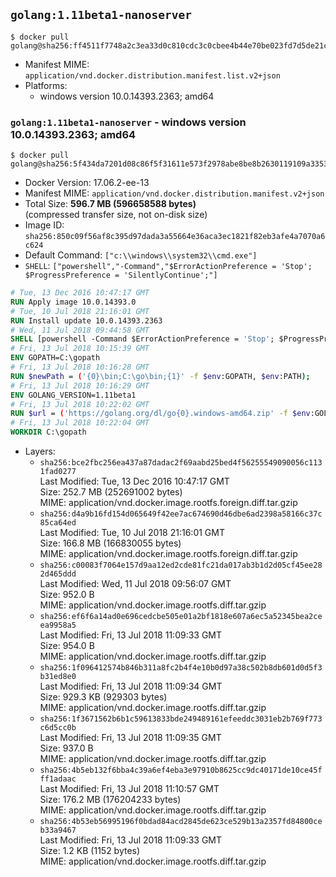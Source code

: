 ## `golang:1.11beta1-nanoserver`

```console
$ docker pull golang@sha256:ff4511f7748a2c3ea33d0c810cdc3c0cbee4b44e70be023fd7d5de21c8ce1f5b
```

-	Manifest MIME: `application/vnd.docker.distribution.manifest.list.v2+json`
-	Platforms:
	-	windows version 10.0.14393.2363; amd64

### `golang:1.11beta1-nanoserver` - windows version 10.0.14393.2363; amd64

```console
$ docker pull golang@sha256:5f434da7201d08c86f5f31611e573f2978abe8be8b2630119109a3353812a4dc
```

-	Docker Version: 17.06.2-ee-13
-	Manifest MIME: `application/vnd.docker.distribution.manifest.v2+json`
-	Total Size: **596.7 MB (596658588 bytes)**  
	(compressed transfer size, not on-disk size)
-	Image ID: `sha256:850c09f56af8c395d97dada3a55664e36aca3ec1821f82eb3afe4a7070a6c624`
-	Default Command: `["c:\\windows\\system32\\cmd.exe"]`
-	`SHELL`: `["powershell","-Command","$ErrorActionPreference = 'Stop'; $ProgressPreference = 'SilentlyContinue';"]`

```dockerfile
# Tue, 13 Dec 2016 10:47:17 GMT
RUN Apply image 10.0.14393.0
# Tue, 10 Jul 2018 21:16:01 GMT
RUN Install update 10.0.14393.2363
# Wed, 11 Jul 2018 09:44:58 GMT
SHELL [powershell -Command $ErrorActionPreference = 'Stop'; $ProgressPreference = 'SilentlyContinue';]
# Fri, 13 Jul 2018 10:15:39 GMT
ENV GOPATH=C:\gopath
# Fri, 13 Jul 2018 10:16:28 GMT
RUN $newPath = ('{0}\bin;C:\go\bin;{1}' -f $env:GOPATH, $env:PATH); 	Write-Host ('Updating PATH: {0}' -f $newPath); 	setx /M PATH $newPath;
# Fri, 13 Jul 2018 10:16:29 GMT
ENV GOLANG_VERSION=1.11beta1
# Fri, 13 Jul 2018 10:22:02 GMT
RUN $url = ('https://golang.org/dl/go{0}.windows-amd64.zip' -f $env:GOLANG_VERSION); 	Write-Host ('Downloading {0} ...' -f $url); 	Invoke-WebRequest -Uri $url -OutFile 'go.zip'; 		$sha256 = '1eeb874a919143f3e62b641ccd5ebbfd1b3d4f2184de1d6497f7b2b6df996960'; 	Write-Host ('Verifying sha256 ({0}) ...' -f $sha256); 	if ((Get-FileHash go.zip -Algorithm sha256).Hash -ne $sha256) { 		Write-Host 'FAILED!'; 		exit 1; 	}; 		Write-Host 'Expanding ...'; 	Expand-Archive go.zip -DestinationPath C:\; 		Write-Host 'Verifying install ("go version") ...'; 	go version; 		Write-Host 'Removing ...'; 	Remove-Item go.zip -Force; 		Write-Host 'Complete.';
# Fri, 13 Jul 2018 10:22:04 GMT
WORKDIR C:\gopath
```

-	Layers:
	-	`sha256:bce2fbc256ea437a87dadac2f69aabd25bed4f56255549090056c1131fad0277`  
		Last Modified: Tue, 13 Dec 2016 10:47:17 GMT  
		Size: 252.7 MB (252691002 bytes)  
		MIME: application/vnd.docker.image.rootfs.foreign.diff.tar.gzip
	-	`sha256:d4a9b16fd154d065649f42ee7ac674690d46dbe6ad2398a58166c37c85ca64ed`  
		Last Modified: Tue, 10 Jul 2018 21:16:01 GMT  
		Size: 166.8 MB (166830055 bytes)  
		MIME: application/vnd.docker.image.rootfs.foreign.diff.tar.gzip
	-	`sha256:c00083f7064e157d9aa12ed2cde81fc21da017ab3b1d2d05cf45ee282d465ddd`  
		Last Modified: Wed, 11 Jul 2018 09:56:07 GMT  
		Size: 952.0 B  
		MIME: application/vnd.docker.image.rootfs.diff.tar.gzip
	-	`sha256:ef6f6a14ad0e696cedcbe505e01a2bf1818e607a6ec5a52345bea2ceea9958a5`  
		Last Modified: Fri, 13 Jul 2018 11:09:33 GMT  
		Size: 954.0 B  
		MIME: application/vnd.docker.image.rootfs.diff.tar.gzip
	-	`sha256:1f096412574b846b311a8fc2b4f4e10b0d97a38c502b8db601d0d5f3b31ed8e0`  
		Last Modified: Fri, 13 Jul 2018 11:09:34 GMT  
		Size: 929.3 KB (929303 bytes)  
		MIME: application/vnd.docker.image.rootfs.diff.tar.gzip
	-	`sha256:1f3671562b6b1c59613833bde249489161efeeddc3031eb2b769f773c6d5cc0b`  
		Last Modified: Fri, 13 Jul 2018 11:09:35 GMT  
		Size: 937.0 B  
		MIME: application/vnd.docker.image.rootfs.diff.tar.gzip
	-	`sha256:4b5eb132f6bba4c39a6ef4eba3e97910b8625cc9dc40171de10ce45fff1adaac`  
		Last Modified: Fri, 13 Jul 2018 11:10:57 GMT  
		Size: 176.2 MB (176204233 bytes)  
		MIME: application/vnd.docker.image.rootfs.diff.tar.gzip
	-	`sha256:4b53eb56995196f0bdad84acd2845de623ce529b13a2357fd84800ceb33a9467`  
		Last Modified: Fri, 13 Jul 2018 11:09:33 GMT  
		Size: 1.2 KB (1152 bytes)  
		MIME: application/vnd.docker.image.rootfs.diff.tar.gzip
